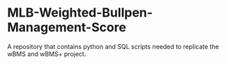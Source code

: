 # MLB-Weighted-Bullpen-Management-Score
A repository that contains python and SQL scripts needed to replicate the wBMS and wBMS+ project.
